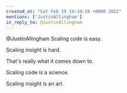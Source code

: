 ```yaml
---
created_at: "Sat Feb 19 14:34:28 +0000 2022"
mentions: ['JustinAllingham']
in_reply_to: @JustinAllingham
---
```


@JustinAllingham Scaling code is easy.

Scaling insight is hard.

That's really what it comes down to. 

Scaling code is a science.

Scaling insight is an art.